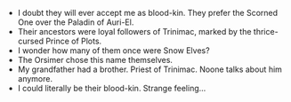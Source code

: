 - I doubt they will ever accept me as blood-kin. They prefer the Scorned One over the Paladin of Auri-El.
- Their ancestors were loyal followers of Trinimac, marked by the thrice-cursed Prince of Plots.
- I wonder how many of them once were Snow Elves?
- The Orsimer chose this name themselves.
- My grandfather had a brother. Priest of Trinimac. Noone talks about him anymore.
- I could literally be their blood-kin. Strange feeling...
